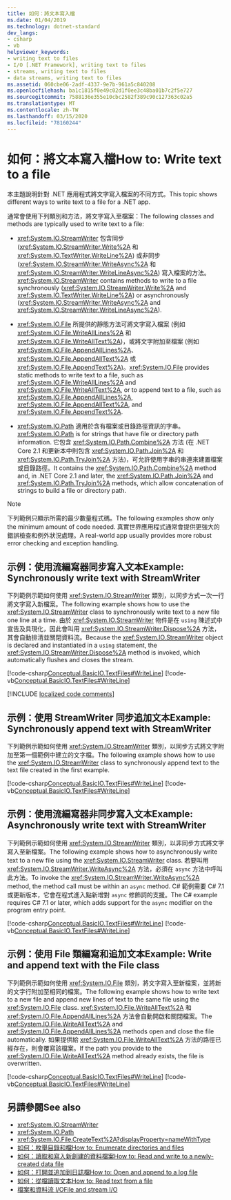 ```yaml
---
title: 如何：將文本寫入檔
ms.date: 01/04/2019
ms.technology: dotnet-standard
dev_langs:
- csharp
- vb
helpviewer_keywords:
- writing text to files
- I/O [.NET Framework], writing text to files
- streams, writing text to files
- data streams, writing text to files
ms.assetid: 060cbe06-2adf-4337-9e7b-961a5c840208
ms.openlocfilehash: ba1c1815f0e49c02d1f0ee3c48ba01b7c2f5e727
ms.sourcegitcommit: 7588136e355e10cbc2582f389c90c127363c02a5
ms.translationtype: MT
ms.contentlocale: zh-TW
ms.lasthandoff: 03/15/2020
ms.locfileid: "78160244"
---
```

# <a name="how-to-write-text-to-a-file"></a><span data-ttu-id="038ab-102">如何：將文本寫入檔</span><span class="sxs-lookup"><span data-stu-id="038ab-102">How to: Write text to a file</span></span>
<span data-ttu-id="038ab-103">本主題說明針對 .NET 應用程式將文字寫入檔案的不同方式。</span><span class="sxs-lookup"><span data-stu-id="038ab-103">This topic shows different ways to write text to a file for a .NET app.</span></span>

<span data-ttu-id="038ab-104">通常會使用下列類別和方法，將文字寫入至檔案：</span><span class="sxs-lookup"><span data-stu-id="038ab-104">The following classes and methods are typically used to write text to a file:</span></span>  
  
- <span data-ttu-id="038ab-105"><xref:System.IO.StreamWriter> 包含同步 (<xref:System.IO.StreamWriter.Write%2A> 和 <xref:System.IO.TextWriter.WriteLine%2A>) 或非同步 (<xref:System.IO.StreamWriter.WriteAsync%2A> 和 <xref:System.IO.StreamWriter.WriteLineAsync%2A>) 寫入檔案的方法。</span><span class="sxs-lookup"><span data-stu-id="038ab-105"><xref:System.IO.StreamWriter> contains methods to write to a file synchronously (<xref:System.IO.StreamWriter.Write%2A> and <xref:System.IO.TextWriter.WriteLine%2A>) or asynchronously (<xref:System.IO.StreamWriter.WriteAsync%2A> and <xref:System.IO.StreamWriter.WriteLineAsync%2A>).</span></span>  
  
- <span data-ttu-id="038ab-106"><xref:System.IO.File> 所提供的靜態方法可將文字寫入檔案 (例如 <xref:System.IO.File.WriteAllLines%2A> 和 <xref:System.IO.File.WriteAllText%2A>)，或將文字附加至檔案 (例如 <xref:System.IO.File.AppendAllLines%2A>、<xref:System.IO.File.AppendAllText%2A> 或 <xref:System.IO.File.AppendText%2A>)。</span><span class="sxs-lookup"><span data-stu-id="038ab-106"><xref:System.IO.File> provides static methods to write text to a file, such as <xref:System.IO.File.WriteAllLines%2A> and <xref:System.IO.File.WriteAllText%2A>, or to append text to a file, such as <xref:System.IO.File.AppendAllLines%2A>, <xref:System.IO.File.AppendAllText%2A>, and <xref:System.IO.File.AppendText%2A>.</span></span>  
  
- <span data-ttu-id="038ab-107"><xref:System.IO.Path> 適用於含有檔案或目錄路徑資訊的字串。</span><span class="sxs-lookup"><span data-stu-id="038ab-107"><xref:System.IO.Path> is for strings that have file or directory path information.</span></span> <span data-ttu-id="038ab-108">它包含 <xref:System.IO.Path.Combine%2A> 方法 (在 .NET Core 2.1 和更新本中則包含 <xref:System.IO.Path.Join%2A> 和 <xref:System.IO.Path.TryJoin%2A> 方法)，可允許使用字串的串連來建置檔案或目錄路徑。</span><span class="sxs-lookup"><span data-stu-id="038ab-108">It contains the <xref:System.IO.Path.Combine%2A> method and, in .NET Core 2.1 and later, the <xref:System.IO.Path.Join%2A> and <xref:System.IO.Path.TryJoin%2A> methods, which allow concatenation of strings to build a file or directory path.</span></span>

> [!NOTE]
> <span data-ttu-id="038ab-109">下列範例只顯示所需的最少數量程式碼。</span><span class="sxs-lookup"><span data-stu-id="038ab-109">The following examples show only the minimum amount of code needed.</span></span> <span data-ttu-id="038ab-110">真實世界應用程式通常會提供更強大的錯誤檢查和例外狀況處理。</span><span class="sxs-lookup"><span data-stu-id="038ab-110">A real-world app usually provides more robust error checking and exception handling.</span></span>  
  
## <a name="example-synchronously-write-text-with-streamwriter"></a><span data-ttu-id="038ab-111">示例：使用流編寫器同步寫入文本</span><span class="sxs-lookup"><span data-stu-id="038ab-111">Example: Synchronously write text with StreamWriter</span></span>

<span data-ttu-id="038ab-112">下列範例示範如何使用 <xref:System.IO.StreamWriter> 類別，以同步方式一次一行將文字寫入新檔案。</span><span class="sxs-lookup"><span data-stu-id="038ab-112">The following example shows how to use the <xref:System.IO.StreamWriter> class to synchronously write text to a new file one line at a time.</span></span> <span data-ttu-id="038ab-113">由於 <xref:System.IO.StreamWriter> 物件是在 `using` 陳述式中宣告及具現化，因此會叫用 <xref:System.IO.StreamWriter.Dispose%2A> 方法，其會自動排清並關閉資料流。</span><span class="sxs-lookup"><span data-stu-id="038ab-113">Because the <xref:System.IO.StreamWriter> object is declared and instantiated in a `using` statement, the <xref:System.IO.StreamWriter.Dispose%2A> method is invoked, which automatically flushes and closes the stream.</span></span>  

[!code-csharp[Conceptual.BasicIO.TextFiles#WriteLine](../../../samples/snippets/csharp/VS_Snippets_CLR/conceptual.basicio.textfiles/cs/write.cs)]
[!code-vb[Conceptual.BasicIO.TextFiles#WriteLine](../../../samples/snippets/visualbasic/VS_Snippets_CLR/conceptual.basicio.textfiles/vb/write.vb)]  

[!INCLUDE [localized code comments](../../../includes/code-comments-loc.md)]

## <a name="example-synchronously-append-text-with-streamwriter"></a><span data-ttu-id="038ab-114">示例：使用 StreamWriter 同步追加文本</span><span class="sxs-lookup"><span data-stu-id="038ab-114">Example: Synchronously append text with StreamWriter</span></span>

<span data-ttu-id="038ab-115">下列範例示範如何使用 <xref:System.IO.StreamWriter> 類別，以同步方式將文字附加至第一個範例中建立的文字檔。</span><span class="sxs-lookup"><span data-stu-id="038ab-115">The following example shows how to use the <xref:System.IO.StreamWriter> class to synchronously append text to the text file created in the first example.</span></span>

[!code-csharp[Conceptual.BasicIO.TextFiles#WriteLine](../../../samples/snippets/csharp/VS_Snippets_CLR/conceptual.basicio.textfiles/cs/append.cs)]
[!code-vb[Conceptual.BasicIO.TextFiles#WriteLine](../../../samples/snippets/visualbasic/VS_Snippets_CLR/conceptual.basicio.textfiles/vb/append.vb)]  

## <a name="example-asynchronously-write-text-with-streamwriter"></a><span data-ttu-id="038ab-116">示例：使用流編寫器非同步寫入文本</span><span class="sxs-lookup"><span data-stu-id="038ab-116">Example: Asynchronously write text with StreamWriter</span></span>

<span data-ttu-id="038ab-117">下列範例示範如何使用 <xref:System.IO.StreamWriter> 類別，以非同步方式將文字寫入至新檔案。</span><span class="sxs-lookup"><span data-stu-id="038ab-117">The following example shows how to asynchronously write text to a new file using the <xref:System.IO.StreamWriter> class.</span></span> <span data-ttu-id="038ab-118">若要叫用 <xref:System.IO.StreamWriter.WriteAsync%2A> 方法，必須在 `async` 方法中呼叫此方法。</span><span class="sxs-lookup"><span data-stu-id="038ab-118">To invoke the <xref:System.IO.StreamWriter.WriteAsync%2A> method, the method call must be within an `async` method.</span></span> <span data-ttu-id="038ab-119">C# 範例需要 C# 7.1 或更新版本，它會在程式進入點新增對 `async` 修飾詞的支援。</span><span class="sxs-lookup"><span data-stu-id="038ab-119">The C# example requires C# 7.1 or later, which adds support for the `async` modifier on the program entry point.</span></span>

[!code-csharp[Conceptual.BasicIO.TextFiles#WriteLine](../../../samples/snippets/csharp/VS_Snippets_CLR/conceptual.basicio.textfiles/cs/async.cs)]
[!code-vb[Conceptual.BasicIO.TextFiles#WriteLine](../../../samples/snippets/visualbasic/VS_Snippets_CLR/conceptual.basicio.textfiles/vb/async.vb)]  

## <a name="example-write-and-append-text-with-the-file-class"></a><span data-ttu-id="038ab-120">示例：使用 File 類編寫和追加文本</span><span class="sxs-lookup"><span data-stu-id="038ab-120">Example: Write and append text with the File class</span></span>

<span data-ttu-id="038ab-121">下列範例示範如何使用 <xref:System.IO.File> 類別，將文字寫入至新檔案，並將新的文字行附加至相同的檔案。</span><span class="sxs-lookup"><span data-stu-id="038ab-121">The following example shows how to write text to a new file and append new lines of text to the same file using the <xref:System.IO.File> class.</span></span> <span data-ttu-id="038ab-122"><xref:System.IO.File.WriteAllText%2A> 和 <xref:System.IO.File.AppendAllLines%2A> 方法會自動開啟和關閉檔案。</span><span class="sxs-lookup"><span data-stu-id="038ab-122">The <xref:System.IO.File.WriteAllText%2A> and <xref:System.IO.File.AppendAllLines%2A> methods open and close the file automatically.</span></span> <span data-ttu-id="038ab-123">如果提供給 <xref:System.IO.File.WriteAllText%2A> 方法的路徑已經存在，則會覆寫該檔案。</span><span class="sxs-lookup"><span data-stu-id="038ab-123">If the path you provide to the <xref:System.IO.File.WriteAllText%2A> method already exists, the file is overwritten.</span></span>  

[!code-csharp[Conceptual.BasicIO.TextFiles#WriteLine](../../../samples/snippets/csharp/VS_Snippets_CLR/conceptual.basicio.textfiles/cs/file.cs)]
[!code-vb[Conceptual.BasicIO.TextFiles#WriteLine](../../../samples/snippets/visualbasic/VS_Snippets_CLR/conceptual.basicio.textfiles/vb/file.vb)]  

## <a name="see-also"></a><span data-ttu-id="038ab-124">另請參閱</span><span class="sxs-lookup"><span data-stu-id="038ab-124">See also</span></span>

- <xref:System.IO.StreamWriter>
- <xref:System.IO.Path>
- <xref:System.IO.File.CreateText%2A?displayProperty=nameWithType>
- [<span data-ttu-id="038ab-125">如何：枚舉目錄和檔</span><span class="sxs-lookup"><span data-stu-id="038ab-125">How to: Enumerate directories and files</span></span>](../../../docs/standard/io/how-to-enumerate-directories-and-files.md)
- [<span data-ttu-id="038ab-126">如何：讀取和寫入新創建的資料檔案</span><span class="sxs-lookup"><span data-stu-id="038ab-126">How to: Read and write to a newly-created data file</span></span>](../../../docs/standard/io/how-to-read-and-write-to-a-newly-created-data-file.md)
- [<span data-ttu-id="038ab-127">如何：打開並追加到日誌檔</span><span class="sxs-lookup"><span data-stu-id="038ab-127">How to: Open and append to a log file</span></span>](../../../docs/standard/io/how-to-open-and-append-to-a-log-file.md)
- [<span data-ttu-id="038ab-128">如何：從檔讀取文本</span><span class="sxs-lookup"><span data-stu-id="038ab-128">How to: Read text from a file</span></span>](../../../docs/standard/io/how-to-read-text-from-a-file.md)
- [<span data-ttu-id="038ab-129">檔案和資料流 I/O</span><span class="sxs-lookup"><span data-stu-id="038ab-129">File and stream I/O</span></span>](../../../docs/standard/io/index.md)
